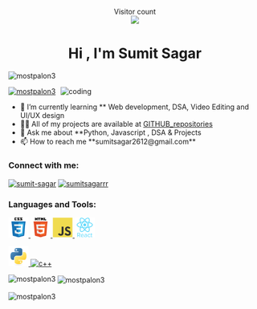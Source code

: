 <p align="center">
  Visitor count<br />
  <img src="https://profile-counter.glitch.me/mostpalon3/count.svg" />
</p>
<h1 align="center">Hi , I'm Sumit Sagar</h1>
<p align="left">
  <img
    src="https://komarev.com/ghpvc/?username=mostpalon3&label=Profile%20views&color=0e75b6&style=flat"
    alt="mostpalon3"
  />
</p>
<img align="right" alt="coding" width ="400" src="https://user-images.githubusercontent.com/46869388/89207039-b899e600-d5d7-11ea-90d0-c894383d35b4.gif">
<p align="left">
  <a href="https://www.linkedin.com/in/sumit-sagar-8a8b39286/" target="blank"
    ><img
      src="https://img.shields.io/twitter/follow/sumitsagar?logo=twitter&style=for-the-badge"
      alt="mostpalon3"
  /></a>
</p>
<ul>
  <li>🌱 I’m currently learning ** Web development, DSA, Video Editing and UI/UX design</li>
  <li>👨‍💻 All of my projects are available at <a href = "https://github.com/mostpalon3?tab=repositories">
    GITHUB_repositories
  </a>
    </li>
  <li>💬 Ask me about **Python,
    Javascript , DSA & Projects</li>
  <li>📫 How to reach me **sumitsagar2612@gmail.com**</li>
</ul>
<h3 align="left">Connect with me:</h3>
<p align="left">
  <a href="https://www.linkedin.com/in/sumit-sagar-8a8b39286/" target="blank"
    ><img
      align="center"
      src="https://raw.githubusercontent.com/rahuldkjain/github-profile-readme-generator/master/src/images/icons/Social/linked-in-alt.svg" alt="sumit-sagar" height="30" width="40" /></a>
  <a href="https://www.instagram.com/sumitsagarrr/" target="_blank"
    ><img
      align="center"
      src="https://raw.githubusercontent.com/rahuldkjain/github-profile-readme-generator/master/src/images/icons/Social/instagram.svg"
      alt="sumitsagarrr"
      height="30"
      width="40"
  /></a>
</p>
<h3 align="left">Languages and Tools:</h3>
<p align="left"> <a href="https://www.w3schools.com/css/" target="_blank" rel="noreferrer"> <img src="https://raw.githubusercontent.com/devicons/devicon/master/icons/css3/css3-original-wordmark.svg" alt="css3" width="40" height="40"/> </a> <a href="https://www.w3.org/html/" target="_blank" rel="noreferrer"> <img src="https://raw.githubusercontent.com/devicons/devicon/master/icons/html5/html5-original-wordmark.svg" alt="html5" width="40" height="40"/> </a><a href="https://developer.mozilla.org/en-US/docs/Web/JavaScript" target="_blank" rel="noreferrer"> <img src="https://raw.githubusercontent.com/devicons/devicon/master/icons/javascript/javascript-original.svg" alt="javascript" width="40" height="40"/> </a><a href="https://reactjs.org/" target="_blank" rel="noreferrer"> <img src="https://raw.githubusercontent.com/devicons/devicon/master/icons/react/react-original-wordmark.svg" alt="react" width="40" height="40"/> </a> </p><p><a href="https://www.python.org" target="_blank" rel="noreferrer"> <img src="https://raw.githubusercontent.com/devicons/devicon/master/icons/python/python-original.svg" alt="python" width="40" height="40"/> </a> 
 <a href="https://learn.microsoft.com/en-us/cpp/cpp/?view=msvc-170"><img src="https://upload.wikimedia.org/wikipedia/commons/1/18/ISO_C%2B%2B_Logo.svg" alt="c++" width="40" height="40"/> </a> </p>
<p><img align="left" src="https://github-readme-stats.vercel.app/api/top-langs?username=mostpalon3&show_icons=true&locale=en&layout=compact" alt="mostpalon3" /></p>
<p>&nbsp;<img align="center" src="https://github-readme-stats.vercel.app/api?username=mostpalon3&show_icons=true&locale=en" alt="mostpalon3" /></p>

<p>
  <img
    align="center"
    src="https://github-readme-streak-stats.herokuapp.com/?user=mostpalon3&"
    alt="mostpalon3"
  />
</p>

<!---
    mostpalon3/mostpalon3 is a ✨ special ✨ repository because its `README.md` (this file) appears on your GitHub profile.
    You can click the Preview link to take a look at your changes.
    --->
